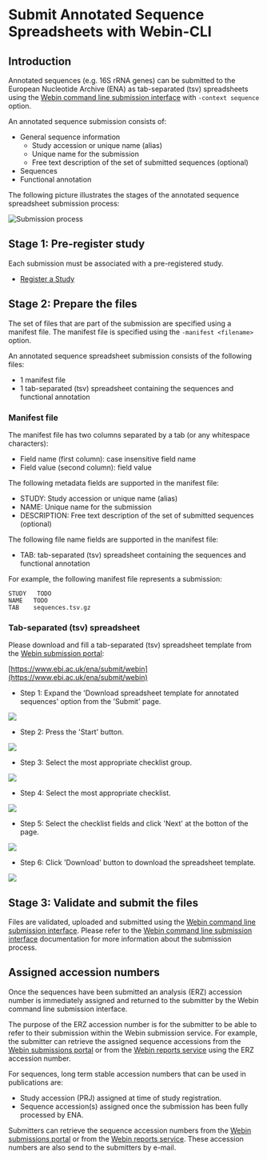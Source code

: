 # Submit Annotated Sequence Spreadsheets with Webin-CLI

## Introduction

Annotated sequences (e.g. 16S rRNA genes) can be submitted to the European Nucleotide Archive (ENA)
as tab-separated (tsv) spreadsheets using the [Webin command line submission interface](../general-guide/webin-cli.html)
with `-context sequence` option.

An annotated sequence submission consists of:
- General sequence information
   - Study accession or unique name (alias)
   - Unique name for the submission
   - Free text description of the set of submitted sequences (optional)
- Sequences
- Functional annotation

The following picture illustrates the stages of the annotated sequence spreadsheet submission process:

![Submission process](../images/webin-cli_02.png)

## Stage 1: Pre-register study

Each submission must be associated with a pre-registered study.

- [Register a Study](../study.html)

## Stage 2: Prepare the files

The set of files that are part of the submission are specified using a manifest file.
The manifest file is specified using the `-manifest <filename>` option.

An annotated sequence spreadsheet submission consists of the following files:

- 1 manifest file
- 1 tab-separated (tsv) spreadsheet containing the sequences and functional annotation

### Manifest file

The manifest file has two columns separated by a tab (or any whitespace characters):
- Field name (first column): case insensitive field name   
- Field value (second column): field value

The following metadata fields are supported in the manifest file:

- STUDY: Study accession or unique name (alias)
- NAME: Unique name for the submission
- DESCRIPTION: Free text description of the set of submitted sequences (optional)

The following file name fields are supported in the manifest file:

- TAB: tab-separated (tsv) spreadsheet containing the sequences and functional annotation

For example, the following manifest file represents a submission:

```
STUDY   TODO
NAME   TODO
TAB    sequences.tsv.gz
```

### Tab-separated (tsv) spreadsheet

Please download and fill a tab-separated (tsv) spreadsheet template
from the [Webin submission portal](../general-guide/submissions-portal.html):

[https://www.ebi.ac.uk/ena/submit/webin](https://www.ebi.ac.uk/ena/submit/webin)

- Step 1: Expand the 'Download spreadsheet template for annotated sequences' option from the 'Submit' page.

![](../images/webin_submit_annotated_sequences_01.png)

- Step 2: Press the 'Start' button.

![](../images/webin_submit_annotated_sequences_02.png)

- Step 3: Select the most appropriate checklist group.

![](../images/webin_submit_annotated_sequences_03.png)

- Step 4: Select the most appropriate checklist.

![](../images/webin_submit_annotated_sequences_04.png)

- Step 5: Select the checklist fields and click 'Next' at the botton of the page.

![](../images/webin_submit_annotated_sequences_05.png)

- Step 6: Click 'Download' button to download the spreadsheet template.

![](../images/webin_submit_annotated_sequences_06.png)


## Stage 3: Validate and submit the files

Files are validated, uploaded and submitted using the [Webin command line submission interface](../general-guide/webin-cli.html).
Please refer to the [Webin command line submission interface](../general-guide/webin-cli.html) documentation for more information
about the submission process.

## Assigned accession numbers

Once the sequences have been submitted an analysis (ERZ) accession number is immediately assigned and
returned to the submitter by the Webin command line submission interface.

The purpose of the ERZ accession number is for the submitter to be able to refer to their submission within the
Webin submission service. For example, the submitter can retrieve the assigned sequence accessions
from the [Webin submissions portal](../general-guide/submissions-portal.html) or from the [Webin reports service](../general-guide/reports-service.html) using
the ERZ accession number.

For sequences, long term stable accession numbers that can be used in publications are:

- Study accession (PRJ) assigned at time of study registration.
- Sequence accession(s) assigned once the submission has been fully processed by ENA.

Submitters can retrieve the sequence accession numbers from the [Webin submissions portal](../general-guide/submissions-portal.html)
or from the [Webin reports service](../general-guide/reports-service.html). These accession numbers are also send to the submitters by
e-mail.

